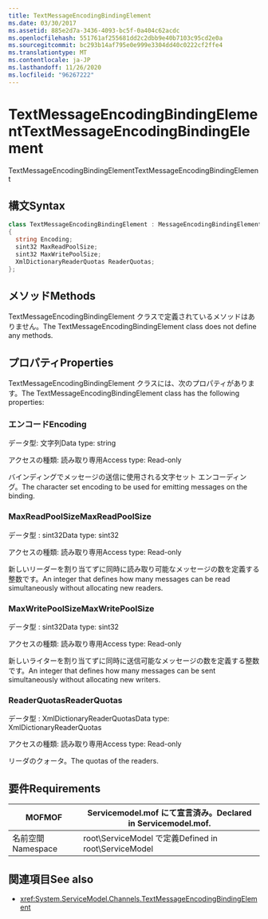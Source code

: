 ```yaml
---
title: TextMessageEncodingBindingElement
ms.date: 03/30/2017
ms.assetid: 885e2d7a-3436-4093-bc5f-0a404c62acdc
ms.openlocfilehash: 551761af255681dd2c2dbb9e40b7103c95cd2e0a
ms.sourcegitcommit: bc293b14af795e0e999e3304dd40c0222cf2ffe4
ms.translationtype: MT
ms.contentlocale: ja-JP
ms.lasthandoff: 11/26/2020
ms.locfileid: "96267222"
---
```

# <a name="textmessageencodingbindingelement"></a><span data-ttu-id="3e864-102">TextMessageEncodingBindingElement</span><span class="sxs-lookup"><span data-stu-id="3e864-102">TextMessageEncodingBindingElement</span></span>

<span data-ttu-id="3e864-103">TextMessageEncodingBindingElement</span><span class="sxs-lookup"><span data-stu-id="3e864-103">TextMessageEncodingBindingElement</span></span>  
  
## <a name="syntax"></a><span data-ttu-id="3e864-104">構文</span><span class="sxs-lookup"><span data-stu-id="3e864-104">Syntax</span></span>  
  
```csharp
class TextMessageEncodingBindingElement : MessageEncodingBindingElement  
{  
  string Encoding;  
  sint32 MaxReadPoolSize;  
  sint32 MaxWritePoolSize;  
  XmlDictionaryReaderQuotas ReaderQuotas;  
};  
```  
  
## <a name="methods"></a><span data-ttu-id="3e864-105">メソッド</span><span class="sxs-lookup"><span data-stu-id="3e864-105">Methods</span></span>  

 <span data-ttu-id="3e864-106">TextMessageEncodingBindingElement クラスで定義されているメソッドはありません。</span><span class="sxs-lookup"><span data-stu-id="3e864-106">The TextMessageEncodingBindingElement class does not define any methods.</span></span>  
  
## <a name="properties"></a><span data-ttu-id="3e864-107">プロパティ</span><span class="sxs-lookup"><span data-stu-id="3e864-107">Properties</span></span>  

 <span data-ttu-id="3e864-108">TextMessageEncodingBindingElement クラスには、次のプロパティがあります。</span><span class="sxs-lookup"><span data-stu-id="3e864-108">The TextMessageEncodingBindingElement class has the following properties:</span></span>  
  
### <a name="encoding"></a><span data-ttu-id="3e864-109">エンコード</span><span class="sxs-lookup"><span data-stu-id="3e864-109">Encoding</span></span>  

 <span data-ttu-id="3e864-110">データ型: 文字列</span><span class="sxs-lookup"><span data-stu-id="3e864-110">Data type: string</span></span>  
  
 <span data-ttu-id="3e864-111">アクセスの種類: 読み取り専用</span><span class="sxs-lookup"><span data-stu-id="3e864-111">Access type: Read-only</span></span>  
  
 <span data-ttu-id="3e864-112">バインディングでメッセージの送信に使用される文字セット エンコーディング。</span><span class="sxs-lookup"><span data-stu-id="3e864-112">The character set encoding to be used for emitting messages on the binding.</span></span>  
  
### <a name="maxreadpoolsize"></a><span data-ttu-id="3e864-113">MaxReadPoolSize</span><span class="sxs-lookup"><span data-stu-id="3e864-113">MaxReadPoolSize</span></span>  

 <span data-ttu-id="3e864-114">データ型 : sint32</span><span class="sxs-lookup"><span data-stu-id="3e864-114">Data type: sint32</span></span>  
  
 <span data-ttu-id="3e864-115">アクセスの種類: 読み取り専用</span><span class="sxs-lookup"><span data-stu-id="3e864-115">Access type: Read-only</span></span>  
  
 <span data-ttu-id="3e864-116">新しいリーダーを割り当てずに同時に読み取り可能なメッセージの数を定義する整数です。</span><span class="sxs-lookup"><span data-stu-id="3e864-116">An integer that defines how many messages can be read simultaneously without allocating new readers.</span></span>  
  
### <a name="maxwritepoolsize"></a><span data-ttu-id="3e864-117">MaxWritePoolSize</span><span class="sxs-lookup"><span data-stu-id="3e864-117">MaxWritePoolSize</span></span>  

 <span data-ttu-id="3e864-118">データ型 : sint32</span><span class="sxs-lookup"><span data-stu-id="3e864-118">Data type: sint32</span></span>  
  
 <span data-ttu-id="3e864-119">アクセスの種類: 読み取り専用</span><span class="sxs-lookup"><span data-stu-id="3e864-119">Access type: Read-only</span></span>  
  
 <span data-ttu-id="3e864-120">新しいライターを割り当てずに同時に送信可能なメッセージの数を定義する整数です。</span><span class="sxs-lookup"><span data-stu-id="3e864-120">An integer that defines how many messages can be sent simultaneously without allocating new writers.</span></span>  
  
### <a name="readerquotas"></a><span data-ttu-id="3e864-121">ReaderQuotas</span><span class="sxs-lookup"><span data-stu-id="3e864-121">ReaderQuotas</span></span>  

 <span data-ttu-id="3e864-122">データ型 : XmlDictionaryReaderQuotas</span><span class="sxs-lookup"><span data-stu-id="3e864-122">Data type: XmlDictionaryReaderQuotas</span></span>  
  
 <span data-ttu-id="3e864-123">アクセスの種類: 読み取り専用</span><span class="sxs-lookup"><span data-stu-id="3e864-123">Access type: Read-only</span></span>  
  
 <span data-ttu-id="3e864-124">リーダのクォータ。</span><span class="sxs-lookup"><span data-stu-id="3e864-124">The quotas of the readers.</span></span>  
  
## <a name="requirements"></a><span data-ttu-id="3e864-125">要件</span><span class="sxs-lookup"><span data-stu-id="3e864-125">Requirements</span></span>  
  
|<span data-ttu-id="3e864-126">MOF</span><span class="sxs-lookup"><span data-stu-id="3e864-126">MOF</span></span>|<span data-ttu-id="3e864-127">Servicemodel.mof にて宣言済み。</span><span class="sxs-lookup"><span data-stu-id="3e864-127">Declared in Servicemodel.mof.</span></span>|  
|---------|-----------------------------------|  
|<span data-ttu-id="3e864-128">名前空間</span><span class="sxs-lookup"><span data-stu-id="3e864-128">Namespace</span></span>|<span data-ttu-id="3e864-129">root\ServiceModel で定義</span><span class="sxs-lookup"><span data-stu-id="3e864-129">Defined in root\ServiceModel</span></span>|  
  
## <a name="see-also"></a><span data-ttu-id="3e864-130">関連項目</span><span class="sxs-lookup"><span data-stu-id="3e864-130">See also</span></span>

- <xref:System.ServiceModel.Channels.TextMessageEncodingBindingElement>
